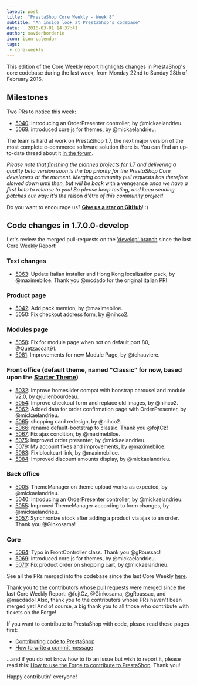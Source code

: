 ```yaml
---
layout: post
title:  "PrestaShop Core Weekly - Week 8"
subtitle: "An inside look at PrestaShop's codebase"
date:   2016-03-01 14:37:41
author: xavierborderie
icon: icon-calendar
tags:
 - core-weekly
---
```


This edition of the Core Weekly report highlights changes in PrestaShop's core codebase during the last week, from Monday 22nd to Sunday 28th of February 2016.


## Milestones

Two PRs to notice this week:

* [5040](https://github.com/PrestaShop/PrestaShop/pull/5040): Introducing an OrderPresenter controller, by @mickaelandrieu.
* [5069](https://github.com/PrestaShop/PrestaShop/pull/5069): introduced core js for themes, by @mickaelandrieu.

The team is hard at work on PrestaShop 1.7, the next major version of the most complete e-commerce software solution there is. You can find an up-to-date thread about it [in the forum](https://www.prestashop.com/forums/topic/480580-want-to-know-more-about-17/).

_Please note that finishing the [planned projects for 1.7](http://build.prestashop.com/news/meet-prestashop-team-prestashop-1-7/) and delivering a quality beta version soon is the top priority for the PrestaShop Core developers at the moment. Merging community pull requests has therefore slowed down until then, but will be back_ with a vengeance _once we have a first beta to release to you! So please keep testing, and keep sending patches our way: it's the_ raison d'être _of this community project!_

Do you want to encourage us? **[Give us a star on GitHub](https://github.com/PrestaShop/PrestaShop)**! :)


## Code changes in 1.7.0.0-develop

Let's review the merged pull-requests on the ['develop' branch](https://github.com/PrestaShop/PrestaShop/tree/develop) since the last Core Weekly Report!


### Text changes

 * [5063](https://github.com/PrestaShop/PrestaShop/pull/5063): Update Italian installer and Hong Kong localization pack, by @maximebiloe. Thank you @mcdado for the original italian PR!
 

### Product page

 * [5042](https://github.com/PrestaShop/PrestaShop/pull/5042): Add pack mention, by @maximebiloe.
 * [5050](https://github.com/PrestaShop/PrestaShop/pull/5050): Fix checkout address form, by @nihco2.
 
 
### Modules page

 * [5058](https://github.com/PrestaShop/PrestaShop/pull/5058): Fix for module page when not on default port 80, @Quetzacoalt91.
 * [5081](https://github.com/PrestaShop/PrestaShop/pull/5081): Improvements for new Module Page, by @tchauviere.
 

### Front office (default theme, named "Classic" for now, based upon the [Starter Theme](https://github.com/PrestaShop/PrestaShop/tree/develop/themes/classic))

 * [5032](https://github.com/PrestaShop/PrestaShop/pull/5032): Improve homeslider compat with boostrap carousel and module v2.0, by @julienbourdeau.
 * [5054](https://github.com/PrestaShop/PrestaShop/pull/5054): Improve checkout form and replace old images, by @nihco2.
 * [5062](https://github.com/PrestaShop/PrestaShop/pull/5062): Added data for order confirmation page with OrderPresenter, by @mickaelandrieu.
 * [5065](https://github.com/PrestaShop/PrestaShop/pull/5065): shopping card redesign, by @nihco2.
 * [5066](https://github.com/PrestaShop/PrestaShop/pull/5066): rename default-bootstrap to classic. Thank you @fojtCz!
 * [5067](https://github.com/PrestaShop/PrestaShop/pull/5067): Fix ajax condition, by @maximebiloe.
 * [5075](https://github.com/PrestaShop/PrestaShop/pull/5075): Improved order presenter, by @mickaelandrieu.
 * [5079](https://github.com/PrestaShop/PrestaShop/pull/5079): My account fixes and improvements, by @maximebiloe.
 * [5083](https://github.com/PrestaShop/PrestaShop/pull/5083): Fix blockcart link, by @maximebiloe.
 * [5084](https://github.com/PrestaShop/PrestaShop/pull/5084): Improved discount amounts display, by @mickaelandrieu.

 
### Back office

 * [5005](https://github.com/PrestaShop/PrestaShop/pull/5005): ThemeManager on theme upload works as expected, by @mickaelandrieu.
 * [5040](https://github.com/PrestaShop/PrestaShop/pull/5040): Introducing an OrderPresenter controller, by @mickaelandrieu.
 * [5055](https://github.com/PrestaShop/PrestaShop/pull/5055): Improved ThemeManager according to form changes, by @mickaelandrieu.
 * [5057](https://github.com/PrestaShop/PrestaShop/pull/5057): Synchronize stock after adding a product via ajax to an order. Thank you @Ginkosama!


### Core

 * [5064](https://github.com/PrestaShop/PrestaShop/pull/5064): Typo in FrontController class. Thank you @gRoussac!
 * [5069](https://github.com/PrestaShop/PrestaShop/pull/5069): introduced core js for themes, by @mickaelandrieu.
 * [5070](https://github.com/PrestaShop/PrestaShop/pull/5070): Fix product order on shopping cart, by @mickaelandrieu.


See all the PRs merged into the codebase since the last Core Weekly [here](https://github.com/PrestaShop/PrestaShop/pulls?utf8=%E2%9C%93&q=is%3Apr+is%3Amerged+merged%3A2016-02-22..2016-02-28+).

Thank you to the contributors whose pull requests were merged since the last Core Weekly Report: @fojtCz, @Ginkosama, @gRoussac, and @macdado! Also, thank you to the contributors whose PRs haven't been merged yet! And of course, a big thank you to all those who contribute with tickets on the Forge!

If you want to contribute to PrestaShop with code, please read these pages first:

 * [Contributing code to PrestaShop](http://doc.prestashop.com/display/PS16/Contributing+code+to+PrestaShop)
 * [How to write a commit message](http://doc.prestashop.com/display/PS16/How+to+write+a+commit+message)

...and if you do not know how to fix an issue but wish to report it, please read this: [How to use the Forge to contribute to PrestaShop](http://doc.prestashop.com/display/PS16/How+to+use+the+Forge+to+contribute+to+PrestaShop). Thank you!

Happy contributin' everyone!
